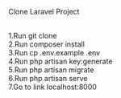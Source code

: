 Clone Laravel Project

<br>1.Run git clone <my-cool-project>
<br>2.Run composer install
<br>3.Run cp .env.example .env
<br>4.Run php artisan key:generate
<br>5.Run php artisan migrate
<br>6.Run php artisan serve
<br>7.Go to link localhost:8000
